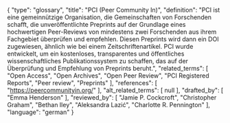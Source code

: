 {
    "type": "glossary",
    "title": "PCI (Peer Community In)",
    "definition": "PCI ist eine gemeinnützige Organisation, die Gemeinschaften von Forschenden schafft, die unveröffentlichte Preprints auf der Grundlage eines hochwertigen Peer-Reviews von mindestens zwei Forschenden aus ihrem Fachgebiet überprüfen und empfehlen. Diesen Preprints wird dann ein DOI zugewiesen, ähnlich wie bei einem Zeitschriftenartikel. PCI wurde entwickelt, um ein kostenloses, transparentes und öffentliches wissenschaftliches Publikationssystem zu schaffen, das auf der Überprüfung und Empfehlung von Preprints beruht.",
    "related_terms": [
        "Open Access",
        "Open Archives",
        "Open Peer Review",
        "PCI Registered Reports",
        "Peer review",
        "Preprints"
    ],
    "references": [
        "https://peercommunityin.org/"
    ],
    "alt_related_terms": [
        null
    ],
    "drafted_by": [
        "Emma Henderson"
    ],
    "reviewed_by": [
        "Jamie P. Cockcroft",
        "Christopher Graham",
        "Bethan Iley",
        "Aleksandra Lazić",
        "Charlotte R. Pennington"
    ],
    "language": "german"
}